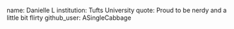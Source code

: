name: Danielle L
institution: Tufts University
quote: Proud to be nerdy and a little bit flirty
github_user: ASingleCabbage
